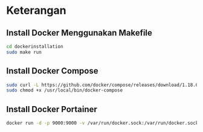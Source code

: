 
Keterangan
==========

Install Docker Menggunakan Makefile
-----------
```bash
cd dockerinstallation
sudo make run
```

Install Docker Compose
-----------
```bash
sudo curl -L https://github.com/docker/compose/releases/download/1.18.0/docker-compose-`uname -s`-`uname -m` -o /usr/local/bin/docker-compose
sudo chmod +x /usr/local/bin/docker-compose
```

Install Docker Portainer
-----------
```bash 
docker run -d -p 9000:9000 -v /var/run/docker.sock:/var/run/docker.sock portainer/portainer
```
